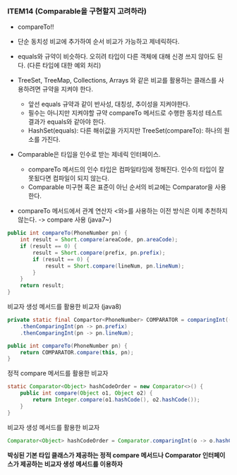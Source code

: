 ### ITEM14 (Comparable을 구현할지 고려하라)
- compareTo!!
- 단순 동치성 비교에 추가하여 순서 비교가 가능하고 제네릭하다.
- equals와 규약이 비슷하다. 오히려 타입이 다른 객체에 대해 신경 쓰지 않아도 된다. (다른 타입에 대한 예외 처리)
- TreeSet, TreeMap, Collections, Arrays 와 같은 비교를 활용하는 클래스를 사용하려면 규약을 지켜야 한다.
    - 앞선 equals 규약과 같이 반사성, 대칭성, 추이성을 지켜야한다.
    - 필수는 아니지만 지켜야할 규약 compareTo 메서드로 수행한 동치성 테스트 결과가 equals와 같아야 한다.
    - HashSet(equals): 다른 해쉬값을 가지지만 TreeSet(compareTo): 하나의 원소를 가진다.

- Comparable은 타입을 인수로 받는 제네릭 인터페이스.
    - compareTo 메서드의 인수 타입은 컴파일타임에 정해진다. 인수의 타입이 잘못됬다면 컴파일이 되지 않는다.
    - Comparable 미구현 혹은 표준이 아닌 순서의 비교에는 Comparator을 사용한다.

- compareTo 메서드에서 관계 연산자 <와>를 사용하는 이전 방식은 이제 추천하지 않는다. -> compare 사용 (java7~)
```java
public int compareTo(PhoneNumber pn) {
    int result = Short.compare(areaCode, pn.areaCode);
    if (result == 0) {
        result = Short.compare(prefix, pn.prefix);
        if (result == 0) {
            result = Short.compare(lineNum, pn.lineNum);
        }
    }
    return result;
}
```

비교자 생성 메서드를 활용한 비교자 (java8)
```java
private static final Compartor<PhoneNumber> COMPARATOR = comparingInt((PhoneNumber pn) -> pn.areaCode)
    .thenComparingInt(pn -> pn.prefix)
    .thenComparingInt(pn -> pn.lineNum);

public int compareTo(PhoneNumber pn) {
    return COMPARATOR.compare(this, pn);
}
```
정적 compare 메서드를 활용한 비교자
```java
static Comparator<Object> hashCodeOrder = new Comparator<>() {
    public int compare(Object o1, Object o2) {
        return Integer.compare(o1.hashCode(), o2.hashCode());
    }
}
```
비교자 생성 메서드를 활용한 비교자
```java
Comparator<Object> hashCodeOrder = Comparator.comparingInt(o -> o.hashCode());
```

**박싱된 기본 타입 클래스가 제공하는 정적 compare 메서드나 Comparator 인터페이스가 제공하는 비교자 생성 메서드를 이용하자**